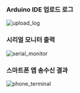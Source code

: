 ### Arduino IDE 업로드 로그
![upload_log](images/upload_log.png)

### 시리얼 모니터 출력
![serial_monitor](images/serial_monitor.png)

### 스마트폰 앱 송수신 결과
![phone_terminal](images/phone_terminal.jpg)
